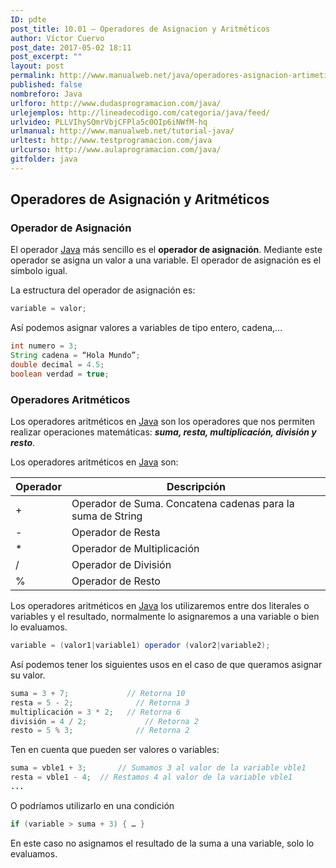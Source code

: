 ```yaml
---
ID: pdte
post_title: 10.01 – Operadores de Asignacion y Aritméticos
author: Víctor Cuervo
post_date: 2017-05-02 18:11
post_excerpt: ""
layout: post
permalink: http://www.manualweb.net/java/operadores-asignacion-artimeticos/
published: false
nombreforo: Java
urlforo: http://www.dudasprogramacion.com/java/
urlejemplos: http://lineadecodigo.com/categoria/java/feed/
urlvideo: PLLVIhySQmrVbjCFPla5c0OIp6iNWfM-hq
urlmanual: http://www.manualweb.net/tutorial-java/
urltest: http://www.testprogramacion.com/java
urlcurso: http://www.aulaprogramacion.com/java/
gitfolder: java
---
```


## Operadores de Asignación y Aritméticos

<a name="asignacion"></a>
### Operador de Asignación

El operador [Java][1] más sencillo es el **operador de asignación**. Mediante este operador se asigna un valor a una variable. El operador de asignación es el símbolo igual.

La estructura del operador de asignación es:

~~~java
variable = valor;
~~~

Así podemos asignar valores a variables de tipo entero, cadena,...

~~~java
int numero = 3;
String cadena = “Hola Mundo”;
double decimal = 4.5;
boolean verdad = true;
~~~

<a name="aritmeticos"></a>
### Operadores Aritméticos

Los operadores aritméticos en [Java][1] son los operadores que nos permiten realizar operaciones matemáticas: ***suma, resta, multiplicación, división y resto***.

Los operadores aritméticos en [Java][1] son:

|Operador|Descripción|
|--|--|
|+|Operador de Suma. Concatena cadenas para la suma de String|
|-|Operador de Resta|
|*|Operador de Multiplicación|
|/|Operador de División|
|%|Operador de Resto|


Los operadores aritméticos en [Java][1] los utilizaremos entre dos literales o variables y el resultado, normalmente lo asignaremos a una variable o bien lo evaluamos.

~~~java
variable = (valor1|variable1) operador (valor2|variable2);
~~~

Así podemos tener los siguientes usos en el caso de que queramos asignar su valor.

~~~java
suma = 3 + 7;             // Retorna 10
resta = 5 - 2;		        // Retorna 3
multiplicación = 3 * 2;	  // Retorna 6
división = 4 / 2;		      // Retorna 2
resto = 5 % 3;		        // Retorna 2
~~~

Ten en cuenta que pueden ser valores o variables:

~~~java
suma = vble1 + 3;		// Sumamos 3 al valor de la variable vble1
resta = vble1 - 4;	// Restamos 4 al valor de la variable vble1
...
~~~~

O podríamos utilizarlo en una condición

~~~java
if (variable > suma + 3) { … }
~~~

En este caso no asignamos el resultado de la suma a una variable, solo lo evaluamos.


[1]: http://www.manualweb.net/tutorial-java/
